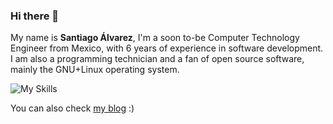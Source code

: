 ### Hi there 👋

My name is **Santiago Álvarez**, I'm a soon to-be Computer Technology Engineer from Mexico, with 6 years of experience in software development. I am also a programming technician and a fan of open source software, mainly the GNU+Linux operating system.

![My Skills](https://skillicons.dev/icons?i=cpp,linux,python,html,css,react,js,mysql,git,bash,matlab,unity,androidstudio)

You can also check [my blog](https://santiagoalvz.wordpress.com/) :)
